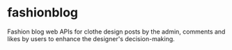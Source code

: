 # fashionblog
Fashion blog web APIs for clothe design posts by the admin, comments and likes by users to enhance the designer's decision-making.

